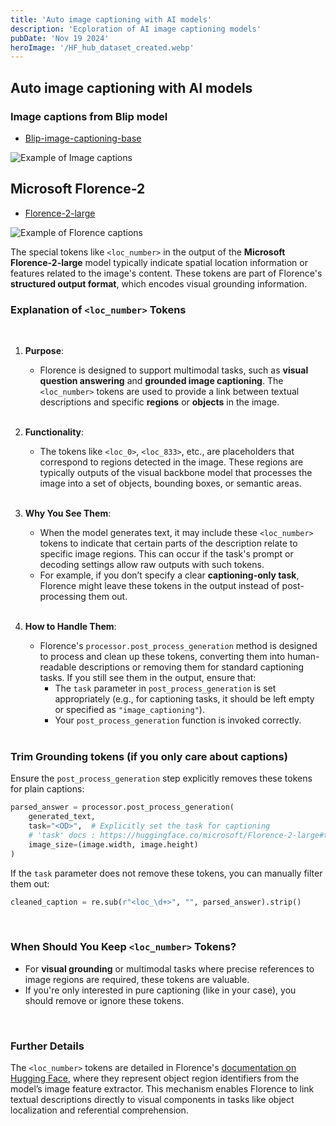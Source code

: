 ```yaml
---
title: 'Auto image captioning with AI models'
description: 'Ecploration of AI image captioning models'
pubDate: 'Nov 19 2024'
heroImage: '/HF_hub_dataset_created.webp'
---
```





## Auto image captioning with AI models


### Image captions from Blip model

- <a href="https://huggingface.co/Salesforce/blip-image-captioning-base" target="_blank">Blip-image-captioning-base</a> 

![Example of Image captions](/generating_captions_to_parquet.webp)

## Microsoft Florence-2

- <a href="https://huggingface.co/microsoft/Florence-2-large" target="_blank">Florence-2-large</a>

![Example of Florence captions](/HF_hub_florence_output.webp)

The special tokens like `<loc_number>` in the output of the **Microsoft Florence-2-large** model typically indicate spatial location information or features related to the image's content. These tokens are part of Florence's **structured output format**, which encodes visual grounding information.

### Explanation of `<loc_number>` Tokens

<br>

1. **Purpose**:
   - Florence is designed to support multimodal tasks, such as **visual question answering** and **grounded image captioning**. The `<loc_number>` tokens are used to provide a link between textual descriptions and specific **regions** or **objects** in the image.
   
   <br>

2. **Functionality**:
   - The tokens like `<loc_0>`, `<loc_833>`, etc., are placeholders that correspond to regions detected in the image. These regions are typically outputs of the visual backbone model that processes the image into a set of objects, bounding boxes, or semantic areas.

   <br>

3. **Why You See Them**:
   - When the model generates text, it may include these `<loc_number>` tokens to indicate that certain parts of the description relate to specific image regions. This can occur if the task's prompt or decoding settings allow raw outputs with such tokens.
   - For example, if you don’t specify a clear **captioning-only task**, Florence might leave these tokens in the output instead of post-processing them out.

   <br>

4. **How to Handle Them**:
   - Florence's `processor.post_process_generation` method is designed to process and clean up these tokens, converting them into human-readable descriptions or removing them for standard captioning tasks. If you still see them in the output, ensure that:
     - The `task` parameter in `post_process_generation` is set appropriately (e.g., for captioning tasks, it should be left empty or specified as `"image_captioning"`).
     - Your `post_process_generation` function is invoked correctly.

   <br>

### Trim Grounding tokens (if you only care about captions)

Ensure the `post_process_generation` step explicitly removes these tokens for plain captions:

```python
parsed_answer = processor.post_process_generation(
    generated_text, 
    task="<OD>",  # Explicitly set the task for captioning
    # 'task' docs : https://huggingface.co/microsoft/Florence-2-large#tasks
    image_size=(image.width, image.height)
)
```

If the `task` parameter does not remove these tokens, you can manually filter them out:

```python
cleaned_caption = re.sub(r"<loc_\d+>", "", parsed_answer).strip()
```

<br>

### When Should You Keep `<loc_number>` Tokens?

- For **visual grounding** or multimodal tasks where precise references to image regions are required, these tokens are valuable.
- If you're only interested in pure captioning (like in your case), you should remove or ignore these tokens.

<br>

### Further Details

The `<loc_number>` tokens are detailed in Florence's <a href="https://huggingface.co/microsoft/Florence-2-large" target="_blank">documentation on Hugging Face</a>, where they represent object region identifiers from the model’s image feature extractor. This mechanism enables Florence to link textual descriptions directly to visual components in tasks like object localization and referential comprehension.